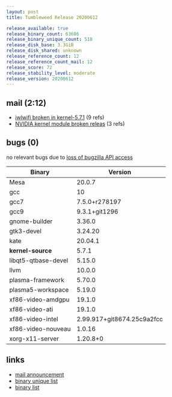 ```yaml
---
layout: post
title: Tumbleweed Release 20200612

release_available: true
release_binary_count: 63686
release_binary_unique_count: 518
release_disk_base: 3.3GiB
release_disk_shared: unknown
release_reference_count: 12
release_reference_count_mail: 12
release_score: 72
release_stability_level: moderate
release_version: 20200612
---
```


## mail (2:12)

- [iwlwifi broken in kernel-5.7.1](https://lists.opensuse.org/opensuse-factory/2020-06/msg00171.html) (9 refs)
- [NVIDIA kernel module broken releas](https://lists.opensuse.org/opensuse-factory/2020-06/msg00157.html) (3 refs)

## bugs (0)

<!--more-->

no relevant bugs due to [loss of bugzilla API access](https://bugzilla.opensuse.org/show_bug.cgi?id=1157722)

Binary | Version
--- | ---
Mesa | 20.0.7
gcc | 10
gcc7 | 7.5.0+r278197
gcc9 | 9.3.1+git1296
gnome-builder | 3.36.0
gtk3-devel | 3.24.20
kate | 20.04.1
**kernel-source** | 5.7.1
libqt5-qtbase-devel | 5.15.0
llvm | 10.0.0
plasma-framework | 5.70.0
plasma5-workspace | 5.19.0
xf86-video-amdgpu | 19.1.0
xf86-video-ati | 19.1.0
xf86-video-intel | 2.99.917+git8674.25c9a2fcc
xf86-video-nouveau | 1.0.16
xorg-x11-server | 1.20.8+0

## links

- [mail announcement](https://lists.opensuse.org/opensuse-factory/2020-06/msg00154.html)
- [binary unique list](http://download.opensuse.org/history/20200612/rpm.unique.list)
- [binary list](http://download.opensuse.org/history/20200612/rpm.list)
